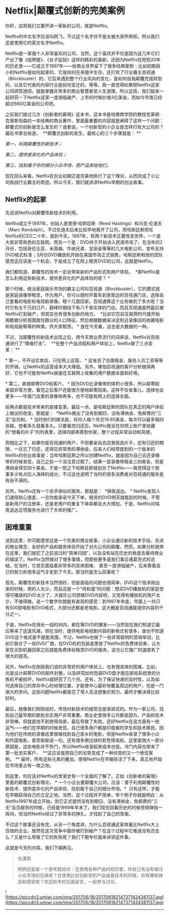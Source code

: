# Netflix|颠覆式创新的完美案例

你好，这周我们又要开讲一家新的公司，就是Netflix。

Netflix的中文名字应该叫网飞，不过这个名字并不是太被大家所熟知，所以我们还是使用它的英文名字Netflix。

Netflix是一家我个人非常喜欢的公司，当然，这个喜欢并不仅是因为这几年它们产出了像《纸牌屋》、《女子监狱》这样的精彩的美剧，还因为Netflix在短短20年的历史里——它成立于1997年——给商业世界留下了很多经典案例：比如初期弱小的Netflix是如何起家的、它是如何在夹缝中生存，还打败了行业霸主百视通（Blockbuster）的、它后来遇到整个行业风向的变化，是如何自我颠覆完成转型的，以及它代表的内容行业是如何变迁的，等等。我一直觉得如果把Netflix这家公司研究透彻，就能掌握非常多的商业智慧甚至人生道理，所以这周，我们就来一起研究一下Netflix这家一度濒临破产、上市的时候价值3亿美金，而如今市值已经超过660亿美金的公司吧。

之前我们提过几次《创新者的窘境》这本书，这本书是哈佛商学院的教授克莱顿·克里斯坦森的一本经典的商业著作，里面最重要的内容就是阐释了这样一个问题：颠覆式的创新是怎么发生的？或者说，一个创新型的小企业是怎样打败大公司的？最后书里总结道，  **颠覆式创新的发生，最核心的三个步骤就是： **

 *第一，利用颠覆性的新技术；*

 *第二，提供差异化的产品体验；*

 *第三，找到属于你的细分小众市场，把产品卖给他们。*

现在回头来看，Netflix在创业初期正是完美地执行了这个理论，从而完成了小公司挑战行业霸主的奇迹。所以今天，我们就讲讲Netflix早期的创业故事。

## Netflix的起家

先说说Netflix对颠覆性新技术的利用。

Netflix成立于1997年，创始人是里德·哈斯廷斯（Reed Hastings）和马克·伦道夫（Marc Randolph）。不过伦道夫后来比较早地离开了公司，而哈斯廷斯担任Netflix的CEO二十年，直到今天。1997年，有两个新技术正要改变世界，一个是大家非常熟悉的互联网，而另一个是：DVD终于开始进入民用市场了。在当年的2月份，包括哥伦比亚、米高梅、华纳兄弟、宝丽金等等的几大电影公司，宣布支持DVD格式标准；3月份DVD播放机开始在美国市场正式销售。哈斯廷斯和他的团队感觉这应该是一个机会，于是成立了在网上租赁DVD的公司，这就是Netflix。

我们都知道，颠覆性的技术一定会带来新的产品形式和用户体验。  *那Netflix是怎么利用这些新技术，提供差异化的产品体验的呢？ *

那个时候，统治家庭娱乐市场的霸主公司叫百视通（Blockbuster），它的模式就是家庭录像带租赁。作为用户，你可以随时开着车到家旁边的百视通门店，选择自己爱看的电影和电视剧录像，租个几盘回家。百视通靠这个业务做到了多大呢？当时它有五千万的订户，巅峰时期线下有八千家实体的门店。而且百视通虽然最后被Netflix打到破产，但其实也有很多创新的地方。  *比如它在前互联网时代就开始用数据分析周围居住群众的人口特征，然后根据数据来决定附近录像店的收藏电影和电视剧等等的种类，供大家租赁。 * 放在今天看，这也是大数据的一种。

不过，当颠覆性的新技术出现之后，用今天商业界流行的词来说，Netflix对百视通进行了“降维打击”。  **在整个产品流程和用户体验上，Netflix做了三点变革： **

 * 第一，不开设实体店，只在网上运营。 * 这省去了店面租金、服务人员工资等等的开销，让Netflix的运营成本大大降低。另外，哪怕百视通的客户分析做得再好，它也不可能有Netflix直接在互联网上收集的用户数据全面和好用。

 * 第二，直接邮寄DVD给客户。 * 因为DVD比录像带的体积小很多，所以邮寄起来就非常方便，看完之后客户还能很方便地邮寄回来。这样不仅省事儿，选择也会更多——毕竟门店里的录像带再多，也不可能有网上的选择全面。

前两点都是技术带来的直接变革。最后一点，是哈斯廷斯的团队在真正的用户体验上做出的改变。那就是：  *Netflix推出了没有到期日、没有滞纳金、免邮费的“三无”会员制。 * 当时他们的做法是，任何人每个月交19.95美金，每次可以最多租四张碟，想看多久就看多久。只要看完归还后，Netflix就会在你网上账户里收藏的“想看的片子”的列表里，选择四部再寄到你家，整个过程非常自动和简便。

而相比之下，如果你是百视通的用户，不但要亲自去店里挑选片子，还有归还的期限，一旦忘了归还，还得交非常贵的滞纳金。后来人们经常提到的一个版本的Netflix的创业故事是：当年哈斯廷斯之所以创建Netflix，就是因为自己去还录像带的时候发现，自己之前一个没注意过期了。结果一盘录像带租金三四美金，但是滞纳金得交四十美金。于是一怒之下哈斯廷斯就创办了Netflix——我觉得这个故事多少有点后人演绎的成分，不过这也说明了当时的很多消费者对百视通的服务是有些不满的。

另外，Netflix还有一个杀手锏似的服务，那就是：  *隔夜送达。 * Netflix发现人们通常耐心很差，一旦你能承诺今天下单，租赁的DVD明天就能到的时候，不管是新用户的注册率，还是老用户的重复下单率都会大大增加。于是，Netflix对隔夜送达这项服务也进行了大举的推广。

## 困难重重

说到这里，你可能感觉这是一个完美的商业故事，小企业通过新的技术手段、先进的商业理念、友好的产品和服务体验开始了对大公司的颠覆。然而，如果分析就停在这里，我们就犯了之前说过的“简单归因”，以及没有站在历史的角度去看待商业的错误了。Netflix当然做对了很多事情，但那些更多是我们事后诸葛亮式的总结。在当时，它其实面临着非常多的具体困难， 甚至一度濒临破产，后来靠着自己的努力和很多运气才走到了今天。那当时是怎么回事呢？

首先，颠覆性的新技术当然很好。但是面临的问题也很简单，DVD这个技术刚出来的时候，用的人太少。而且这是一个“鸡和蛋”的问题：想买DVD播放机的家庭觉得可播放的DVD太少了，大娱乐公司想做DVD内容吧，又觉得有播放机的用户太少，不值得做。说一个数字你就能有直观的感受：到1997年年底，市面上一共只有500部电影有DVD格式，大部分还都是老电影。这大概是百视通能提供内容的千分之一。

于是，Netflix在很长一段时间内，都在等DVD的爆发——当然现在我们知道它最后等来了这波风潮，但在当时，提供电影电视剧内容的新格式有很多，谁也不知道DVD这个格式是不是能突围。不过，Netflix也做了一些非常聪明的营销举动，比如它联合了一些DVD厂商，在DVD机的包装盒里放了Netflix的免费体验券，让大家在买到机器回家之后就能免费体验租赁DVD的服务，这也让它推广的速度有了很大的提高。

另外，Netflix在刚刚我们说的非常好的用户体验上，也有很具体的困难。比如，光是设计邮寄DVD的邮件封套，以及研究如何包装DVD盘才能在邮局系统里的分拣机不被损坏，Netflix就研究了几个月。还有，为了保证快递的及时性，以及如何选择自己的库存中心的地理位置，才能使中心最好地覆盖周边的用户，也是一门很大的学问。这些问题Netflix都是花了常人无法想象的努力，最终才解决得比较好的。 

最后，就像我们刚刚说的，市场对新技术的接受总是渐进式的。作为一家公司，找到自己最早期的那批忠实用户非常重要。商业史里很多公司都是因为，产品和技术非常棒，但就是找不到使用场景，最后导致了失败。还好Netflix在这方面有一些运气——他们在早期的时候发现，自己很多用户都是印度裔的学生和技术移民，因为他们在传统的录像店里很难找到自己家乡的电影，但是Netflix收录了很多小众和外国电影，甚至偷偷说一句，还有很多擦边球的软色情电影。这里面很大一部分原因是，这些电影并不热门，所以Netflix收录起来成本也低。冷门内容也带来了第一批忠实客户，  **这应该是把自己的劣势变成了一种优势的又一个绝佳案例。 ** 最终，所有这些元素的叠加，使得Netflix在早期存活了下来，真正地开始在市场里占有一席之地。

到这里，你应该对Netflix的发家史有一个全面的了解了。正如《创新者的窘境》里面的颠覆式创新理论， * 一个小企业要颠覆大公司，应该：善于利用颠覆性的新技术、提供差异化的产品体验、找到属于自己的细分市场。*  只有这样，才能在早期获得自己的立足之地。当然，这个过程并不简单，举个例子你就能明白：从Netflix1997年成立开始，到它正式提供没有到期日、没有滞纳金、免邮费的“三无”会员服务的时候，已经是1999年年末了。我们现在回看历史的时候觉得弹指一挥间，但当时Netflix经过了非常多的挣扎，才找到了自己的答案。

不过这个故事还没有完，从另一个角度讲，为什么百视通这家体量比Netflix大上百倍的企业，居然在这次竞争中最终被打到破产？在这个过程中它难道没有还击么？又是什么导致了它的失败呢？我们下期专栏就来讲讲这件事。

这就是今天的内容。我们下期再见。

> 张潇雨
> 
> 照例还是留一个思考题给你：在使用各种产品的经历里，你自己有没有做过小众市场的先锋呢？在使用比较创新型的产品或者技术的时候，你有哪些体验和感受呢？欢迎到专栏后面留言，一起参与讨论。

![https://piccdn3.umiwi.com/img/201706/18/201706182147371424381137.jpg](https://piccdn3.umiwi.com/img/201706/18/201706182147371424381137.jpg)

---

